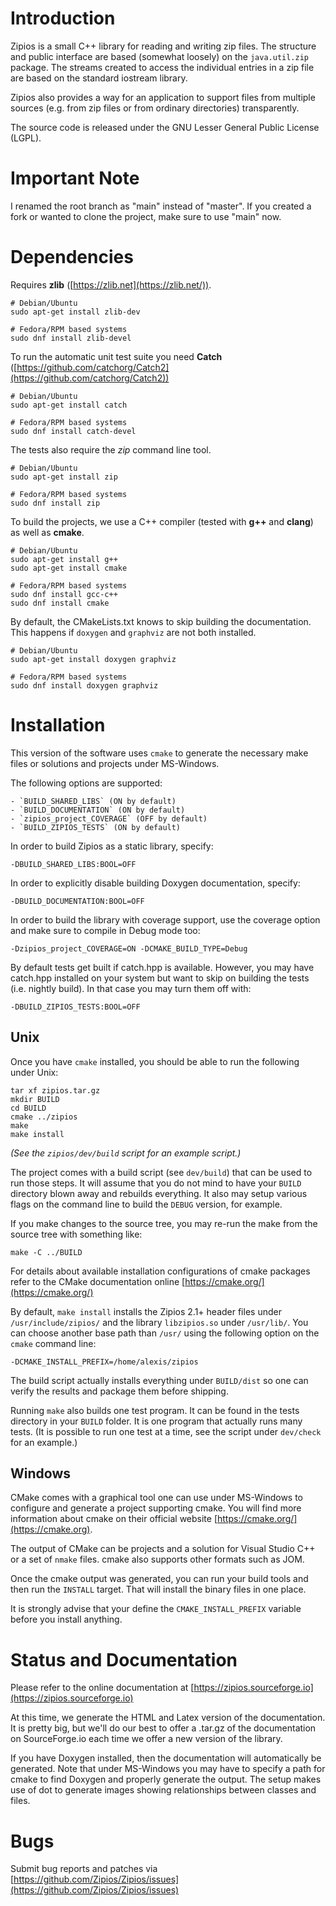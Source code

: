 # Introduction

Zipios is a small C++ library for reading and writing zip files. The
structure and public interface are based (somewhat loosely) on the
`java.util.zip` package. The streams created to access the individual
entries in a zip file are based on the standard iostream library.

Zipios also provides a way for an application to support files from
multiple sources (e.g. from zip files or from ordinary directories)
transparently.

The source code is released under the GNU Lesser General Public
License (LGPL).


# Important Note

I renamed the root branch as "main" instead of "master". If you created
a fork or wanted to clone the project, make sure to use "main" now.


# Dependencies

Requires **zlib** ([https://zlib.net](https://zlib.net/)).

    # Debian/Ubuntu
    sudo apt-get install zlib-dev

    # Fedora/RPM based systems
    sudo dnf install zlib-devel

To run the automatic unit test suite you need **Catch**
([https://github.com/catchorg/Catch2](https://github.com/catchorg/Catch2))

    # Debian/Ubuntu
    sudo apt-get install catch

    # Fedora/RPM based systems
    sudo dnf install catch-devel

The tests also require the *zip* command line tool.

    # Debian/Ubuntu
    sudo apt-get install zip

    # Fedora/RPM based systems
    sudo dnf install zip

To build the projects, we use a C++ compiler (tested with **g++** and
**clang**) as well as **cmake**.

    # Debian/Ubuntu
    sudo apt-get install g++
    sudo apt-get install cmake

    # Fedora/RPM based systems
    sudo dnf install gcc-c++
    sudo dnf install cmake

By default, the CMakeLists.txt knows to skip building the documentation.
This happens if `doxygen` and `graphviz` are not both installed.

    # Debian/Ubuntu
    sudo apt-get install doxygen graphviz

    # Fedora/RPM based systems
    sudo dnf install doxygen graphviz


# Installation

This version of the software uses `cmake` to generate the necessary make
files or solutions and projects under MS-Windows.

The following options are supported:

    - `BUILD_SHARED_LIBS` (ON by default)
    - `BUILD_DOCUMENTATION` (ON by default)
    - `zipios_project_COVERAGE` (OFF by default)
    - `BUILD_ZIPIOS_TESTS` (ON by default)

In order to build Zipios as a static library, specify:

    -DBUILD_SHARED_LIBS:BOOL=OFF

In order to explicitly disable building Doxygen documentation, specify:

    -DBUILD_DOCUMENTATION:BOOL=OFF

In order to build the library with coverage support, use the coverage
option and make sure to compile in Debug mode too:

    -Dzipios_project_COVERAGE=ON -DCMAKE_BUILD_TYPE=Debug

By default tests get built if catch.hpp is available. However, you may
have catch.hpp installed on your system but want to skip on building
the tests (i.e. nightly build). In that case you may turn them off with:

    -DBUILD_ZIPIOS_TESTS:BOOL=OFF


## Unix

Once you have `cmake` installed, you should be able to run the following
under Unix:

    tar xf zipios.tar.gz
    mkdir BUILD
    cd BUILD
    cmake ../zipios
    make
    make install

_(See the `zipios/dev/build` script for an example script.)_

The project comes with a build script (see `dev/build`) that can be used
to run those steps. It will assume that you do not mind to have your `BUILD`
directory blown away and rebuilds everything. It also may setup various
flags on the command line to build the `DEBUG` version, for example.

If you make changes to the source tree, you may re-run the make from the
source tree with something like:

    make -C ../BUILD

For details about available installation configurations of cmake packages
refer to the CMake documentation online
[https://cmake.org/](https://cmake.org/)

By default, `make install` installs the Zipios 2.1+ header files under
`/usr/include/zipios/` and the library `libzipios.so` under `/usr/lib/`.
You can choose another base path than `/usr/` using the following option
on the `cmake` command line:

    -DCMAKE_INSTALL_PREFIX=/home/alexis/zipios

The build script actually installs everything under `BUILD/dist` so one
can verify the results and package them before shipping.

Running `make` also builds one test program. It can be found in the tests
directory in your `BUILD` folder. It is one program that actually runs
many tests. (It is possible to run one test at a time, see the script
under `dev/check` for an example.)


## Windows

CMake comes with a graphical tool one can use under MS-Windows to
configure and generate a project supporting cmake. You will find more
information about cmake on their official website
[https://cmake.org/](https://cmake.org).

The output of CMake can be projects and a solution for Visual Studio C++
or a set of `nmake` files. cmake also supports other formats such as JOM.

Once the cmake output was generated, you can run your build tools and
then run the `INSTALL` target. That will install the binary files in
one place.

It is strongly advise that your define the `CMAKE_INSTALL_PREFIX`
variable before you install anything.


# Status and Documentation

Please refer to the online documentation at
[https://zipios.sourceforge.io](https://zipios.sourceforge.io)

At this time, we generate the HTML and Latex version of the documentation.
It is pretty big, but we'll do our best to offer a .tar.gz of the
documentation on SourceForge.io each time we offer a new version of
the library.

If you have Doxygen installed, then the documentation will automatically
be generated. Note that under MS-Windows you may have to specify a
path for cmake to find Doxygen and properly generate the output. The
setup makes use of dot to generate images showing relationships between
classes and files.


# Bugs

Submit bug reports and patches via
[https://github.com/Zipios/Zipios/issues](https://github.com/Zipios/Zipios/issues)
